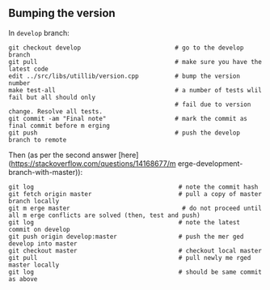 ## Bumping the version

In `develop` branch:

	git checkout develop                          # go to the develop branch
	git pull                                      # make sure you have the latest code
	edit ../src/libs/utillib/version.cpp          # bump the version number
	make test-all                                 # a number of tests wlil fail but all should only
                                                  # fail due to version change. Resolve all tests.
	git commit -am "Final note"                   # mark the commit as final commit before m erging
	git push                                      # push the develop branch to remote
	
Then (as per the second answer [here](https://stackoverflow.com/questions/14168677/m erge-development-branch-with-master)):

	git log                                        # note the commit hash
	git fetch origin master                        # pull a copy of master branch locally
	git m erge master                               # do not proceed until all m erge conflicts are solved (then, test and push)
	git log                                        # note the latest commit on develop
	git push origin develop:master                 # push the mer ged develop into master
	git checkout master                            # checkout local master
	git pull                                       # pull newly me rged master locally
	git log                                        # should be same commit as above
	
